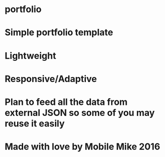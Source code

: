 # portfolio

# Simple portfolio template

# Lightweight

# Responsive/Adaptive

# Plan to feed all the data from external JSON so some of you may reuse it easily

# Made with love by Mobile Mike 2016